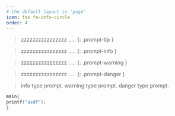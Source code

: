 ```yaml
---
# the default layout is 'page'
icon: fas fa-info-circle
order: 4
---
```


> zzzzzzzzzzzzzzzz .....
{: .prompt-tip }

> zzzzzzzzzzzzzzzz .....
{: .prompt-info }

> zzzzzzzzzzzzzzzz .....
> {: .prompt-warning }

> zzzzzzzzzzzzzzzz .....
{: .prompt-danger }

> info type prompt.
> warning type prompt.
> danger type prompt.

```c
main{
printf("asdf");
}
```

